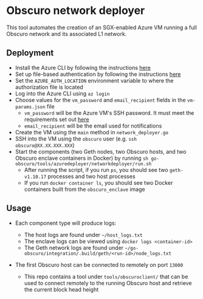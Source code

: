 # Obscuro network deployer

This tool automates the creation of an SGX-enabled Azure VM running a full Obscuro network and its associated L1 
network.

## Deployment

* Install the Azure CLI by following the instructions [here](https://docs.microsoft.com/en-us/cli/azure/install-azure-cli)
* Set up file-based authentication by following the instructions [here](https://docs.microsoft.com/en-us/azure/developer/go/azure-sdk-authorization#use-file-based-authentication)
* Set the `AZURE_AUTH_LOCATION` environment variable to where the authorization file is located
* Log into the Azure CLI using `az login`
* Choose values for the `vm_password` and `email_recipient` fields in the `vm-params.json` file
  * `vm_password` will be the Azure VM's SSH password. It must meet the requirements set out [here](https://docs.microsoft.com/en-us/azure/virtual-machines/windows/faq#what-are-the-password-requirements-when-creating-a-vm-)
  * `email_recipient` will be the email used for notifications
* Create the VM using the `main` method in `network_deployer.go`
* SSH into the VM using the `obscuro` user (e.g. `ssh obscuro@XX.XX.XXX.XXX`)
* Start the components (two Geth nodes, two Obscuro hosts, and two Obscuro enclave containers in Docker) by running
  `sh go-obscuro/tools/azuredeployer/networkdeployer/run.sh`
  * After running the script, if you run `ps`, you should see two `geth-v1.10.17` processes and two host processes
  * If you run `docker container ls`, you should see two Docker containers built from the `obscuro_enclave` image

## Usage

* Each component type will produce logs:
  * The host logs are found under `~/host_logs.txt`
  * The enclave logs can be viewed using `docker logs <container-id>`
  * The Geth network logs are found under `~/go-obscuro/integration/.build/geth/<run-id>/node_logs.txt`

* The first Obscuro host can be connected to remotely on port `13000`
  * This repo contains a tool under `tools/obscuroclient/` that can be used to connect remotely to the running 
    Obscuro host and retrieve the current block head height
